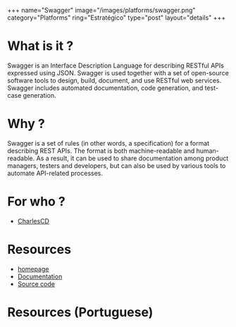 +++
name="Swagger"
image="/images/platforms/swagger.png"
category="Platforms"
ring="Estratégico"
type="post"
layout="details"
+++

# What is it ?

Swagger is an Interface Description Language for describing RESTful APIs expressed using JSON. Swagger is used together with a set of open-source software tools to design, build, document, and use RESTful web services. Swagger includes automated documentation, code generation, and test-case generation.

# Why ?

 Swagger is a set of rules (in other words, a specification) for a format describing REST APIs. The format is both machine-readable and human-readable. As a result, it can be used to share documentation among product managers, testers and developers, but can also be used by various tools to automate API-related processes.


# For who ?
* [CharlesCD](https://charlescd.io/)

# Resources
* [homepage](https://swagger.io/)
* [Documentation](https://swagger.io/docs/)
* [Source code](https://github.com/swagger-api)


# Resources (Portuguese)

